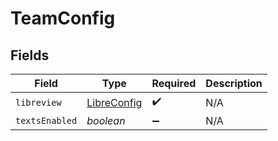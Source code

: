 # TeamConfig


## Fields

| Field                                             | Type                                              | Required                                          | Description                                       |
| ------------------------------------------------- | ------------------------------------------------- | ------------------------------------------------- | ------------------------------------------------- |
| `libreview`                                       | [LibreConfig](../../models/shared/libreconfig.md) | :heavy_check_mark:                                | N/A                                               |
| `textsEnabled`                                    | *boolean*                                         | :heavy_minus_sign:                                | N/A                                               |